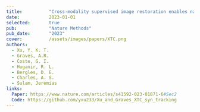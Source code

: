 ```yaml
---
title:          "Cross-modality supervised image restoration enables nanoscale tracking of synaptic plasticity in living mice"
date:           2023-01-01
selected:       true
pub:            "Nature Methods"
pub_date:       "2023"
cover:          /assets/images/papers/XTC.png
authors:
  - Xu, Y. K. T.
  - Graves, A.R.
  - Coste, G. I.
  - Huganir, R. L.
  - Bergles, D. E.
  - Charles, A. S.
  - Sulam, Jeremias
links:
  Paper: https://www.nature.com/articles/s41592-023-01871-6#Sec2
  Code: https://github.com/yxu233/Xu_and_Graves_XTC_syn_tracking
---
```

